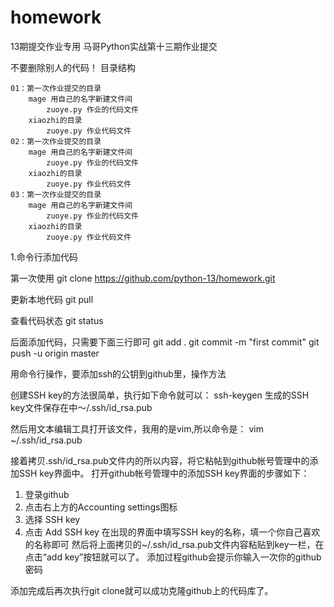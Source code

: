 # homework
13期提交作业专用
马哥Python实战第十三期作业提交

不要删除别人的代码！
目录结构

    01：第一次作业提交的目录
        mage 用自己的名字新建文件间
            zuoye.py 作业的代码文件
        xiaozhi的目录
            zuoye.py 作业代码文件
    02：第一次作业提交的目录
        mage 用自己的名字新建文件间
            zuoye.py 作业的代码文件
        xiaozhi的目录
            zuoye.py 作业代码文件
    03：第一次作业提交的目录
        mage 用自己的名字新建文件间
            zuoye.py 作业的代码文件
        xiaozhi的目录
            zuoye.py 作业代码文件

1.命令行添加代码

第一次使用
git clone https://github.com/python-13/homework.git

更新本地代码
git pull

查看代码状态
git status

后面添加代码，只需要下面三行即可
git add .
git commit -m "first commit"
git push -u origin master

用命令行操作，要添加ssh的公钥到github里，操作方法


创建SSH key的方法很简单，执行如下命令就可以：
ssh-keygen
生成的SSH key文件保存在中～/.ssh/id_rsa.pub

然后用文本编辑工具打开该文件，我用的是vim,所以命令是：
vim ~/.ssh/id_rsa.pub

接着拷贝.ssh/id_rsa.pub文件内的所以内容，将它粘帖到github帐号管理中的添加SSH key界面中。
打开github帐号管理中的添加SSH key界面的步骤如下：
1. 登录github
2. 点击右上方的Accounting settings图标
3. 选择 SSH key
4. 点击 Add SSH key
在出现的界面中填写SSH key的名称，填一个你自己喜欢的名称即可
然后将上面拷贝的~/.ssh/id_rsa.pub文件内容粘贴到key一栏，在点击“add key”按钮就可以了。
添加过程github会提示你输入一次你的github密码

添加完成后再次执行git clone就可以成功克隆github上的代码库了。

